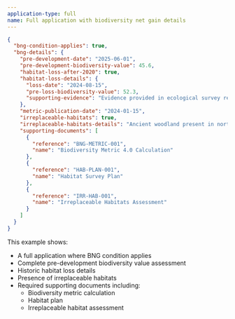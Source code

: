 ```yaml
---
application-type: full
name: Full application with biodiversity net gain details
---
```


```json
{
  "bng-condition-applies": true,
  "bng-details": {
    "pre-development-date": "2025-06-01",
    "pre-development-biodiversity-value": 45.6,
    "habitat-loss-after-2020": true,
    "habitat-loss-details": {
      "loss-date": "2024-08-15",
      "pre-loss-biodiversity-value": 52.3,
      "supporting-evidence": "Evidence provided in ecological survey report ECO-2024-123"
    },
    "metric-publication-date": "2024-01-15",
    "irreplaceable-habitats": true,
    "irreplaceable-habitats-details": "Ancient woodland present in north-east corner of site, covering 0.3 hectares",
    "supporting-documents": [
      {
        "reference": "BNG-METRIC-001",
        "name": "Biodiversity Metric 4.0 Calculation"
      },
      {
        "reference": "HAB-PLAN-001",
        "name": "Habitat Survey Plan"
      },
      {
        "reference": "IRR-HAB-001",
        "name": "Irreplaceable Habitats Assessment"
      }
    ]
  }
}
```

This example shows:
* A full application where BNG condition applies
* Complete pre-development biodiversity value assessment
* Historic habitat loss details
* Presence of irreplaceable habitats
* Required supporting documents including:
  - Biodiversity metric calculation
  - Habitat plan
  - Irreplaceable habitat assessment
